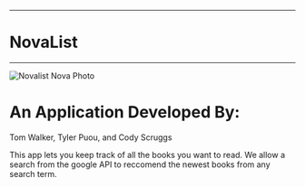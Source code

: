 
---
# NovaList 
---

![Novalist Nova Photo](https://cdn.images.express.co.uk/img/dynamic/151/590x/supernova-1248656.jpg?r=1582887680060)


# An Application Developed By:
Tom Walker, Tyler Puou, and Cody Scruggs

This app lets you keep track of all the books you want to read. We allow a search from the google API to reccomend the newest books from any search term. 

